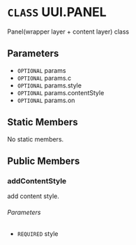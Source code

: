 # `CLASS` UUI.PANEL
Panel(wrapper layer + content layer) class

## Parameters
* `OPTIONAL` params 
* `OPTIONAL` params.c 
* `OPTIONAL` params.style 
* `OPTIONAL` params.contentStyle 
* `OPTIONAL` params.on 

## Static Members
No static members.

## Public Members

### addContentStyle
add content style.
###### Parameters
* `REQUIRED` style
